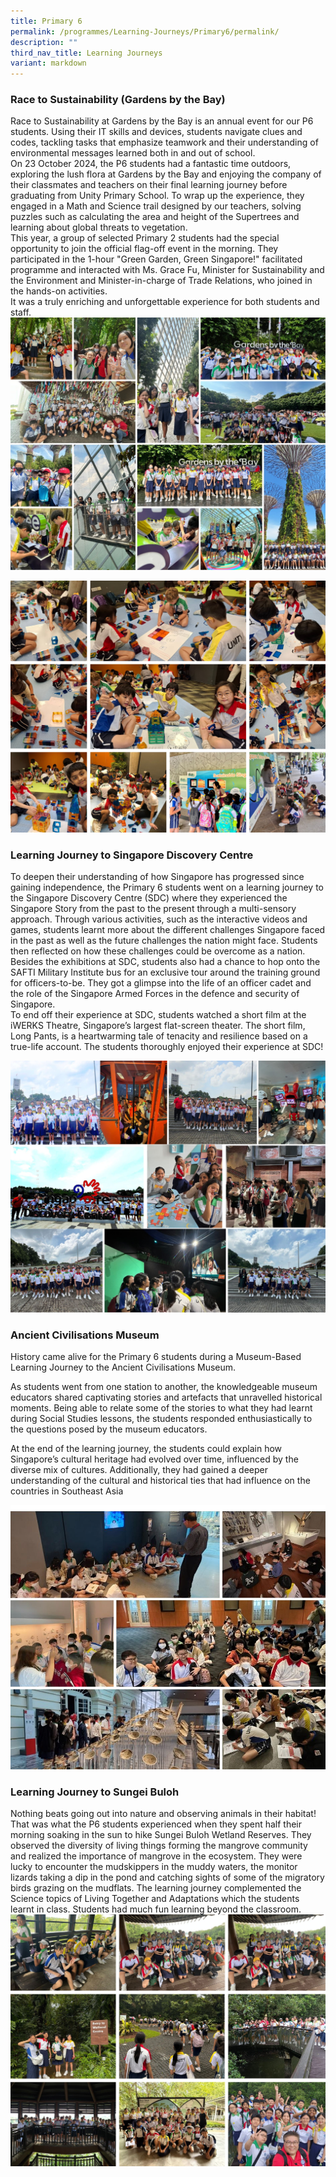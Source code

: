 ```yaml
---
title: Primary 6
permalink: /programmes/Learning-Journeys/Primary6/permalink/
description: ""
third_nav_title: Learning Journeys
variant: markdown
---
```

### **Race to Sustainability (Gardens by the Bay)**

Race to Sustainability at Gardens by the Bay is an annual event for our P6 students. Using their IT skills and devices, students navigate clues and codes, tackling tasks that emphasize teamwork and their understanding of environmental messages learned both in and out of school.<br>
On 23 October 2024, the P6 students had a fantastic time outdoors, exploring the lush flora at Gardens by the Bay and enjoying the company of their classmates and teachers on their final learning journey before graduating from Unity Primary School. To wrap up the experience, they engaged in a Math and Science trail designed by our teachers, solving puzzles such as calculating the area and height of the Supertrees and learning about global threats to vegetation.<br>
This year, a group of selected Primary 2 students had the special opportunity to join the official flag-off event in the morning. They participated in the 1-hour "Green Garden, Green Singapore!" facilitated programme and interacted with Ms. Grace Fu, Minister for Sustainability and the Environment and Minister-in-charge of Trade Relations, who joined in the hands-on activities.<br>
It was a truly enriching and unforgettable experience for both students and staff.
![](/images/Learning%20Journeys/2024/photo_collage.jpg)

![](/images/Learning%20Journeys/2024/Untitled_design__2_.jpg)



### **Learning Journey to Singapore Discovery Centre**
To deepen their understanding of how Singapore has progressed since gaining independence, the Primary 6 students went on a learning journey to the Singapore Discovery Centre (SDC) where they experienced the Singapore Story from the past to the present through a multi-sensory approach. Through various activities, such as the interactive videos and games, students learnt more about the different challenges Singapore faced in the past as well as the future challenges the nation might face. Students then reflected on how these challenges could be overcome as a nation.<br>
Besides the exhibitions at SDC, students also had a chance to hop onto the SAFTI Military Institute bus for an exclusive tour around the training ground for officers-to-be. They got a glimpse into the life of an officer cadet and the role of the Singapore Armed Forces in the defence and security of Singapore. <br>
To end off their experience at SDC, students watched a short film at the iWERKS Theatre, Singapore’s largest flat-screen theater. The short film, Long Pants, is a heartwarming tale of tenacity and resilience based on a true-life account. 
The students thoroughly enjoyed their experience at SDC! 

![](/images/Learning%20Journeys/2025/P6_SDC_LJ.jpg)

### **Ancient Civilisations Museum**

History came alive for the Primary 6 students during a Museum-Based Learning Journey to the Ancient Civilisations Museum. 

As students went from one station to another, the knowledgeable museum educators shared captivating stories and artefacts that unravelled historical moments. Being able to relate some of the stories to what they had learnt during Social Studies lessons, the students responded enthusiastically to the questions posed by the museum educators.

At the end of the learning journey, the students could explain how Singapore’s cultural heritage had evolved over time, influenced by the diverse mix of cultures. Additionally, they had gained a deeper understanding of the cultural and historical ties that had influence on the countries in Southeast Asia

![](/images/Learning%20Journeys/2023/Primary%206/p6%20lj%20acm.jpg)

### **Learning Journey to Sungei Buloh**
Nothing beats going out into nature and observing animals in their habitat! That was what the P6 students experienced when they spent half their morning soaking in the sun to hike Sungei Buloh Wetland Reserves. They observed the diversity of living things forming the mangrove community and realized the importance of mangrove in the ecosystem. They were lucky to encounter the mudskippers in the muddy waters, the monitor lizards taking a dip in the pond and catching sights of some of the migratory birds grazing on the mudflats. The learning journey complemented the Science topics of Living Together and Adaptations which the students learnt in class. Students had much fun learning beyond the classroom.
![](/images/Learning%20Journeys/2025/P6_Sungei_Buloh.jpg)